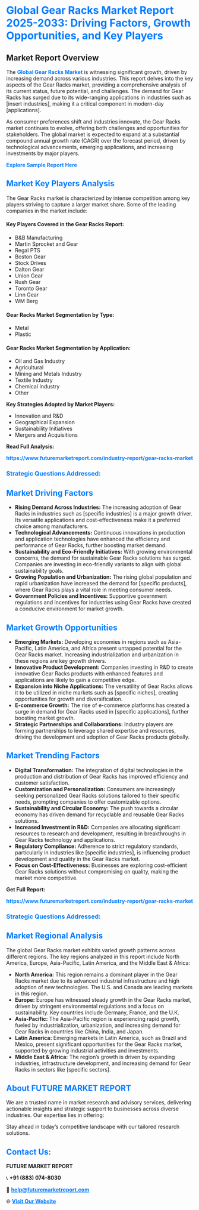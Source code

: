 <h1 style="color: #007BFF;">Global Gear Racks Market Report 2025-2033: Driving Factors, Growth Opportunities, and Key Players</h1>

<section id="overview">
<h2>Market Report Overview</h2>
<p>The <a href="https://www.futuremarketreport.com/industry-report/gear-racks-market" style="color: #007BFF; text-decoration: none;"><strong>Global Gear Racks Market</strong></a> is witnessing significant growth, driven by increasing demand across various industries. This report delves into the key aspects of the Gear Racks market, providing a comprehensive analysis of its current status, future potential, and challenges. The demand for Gear Racks has surged due to its wide-ranging applications in industries such as [insert industries], making it a critical component in modern-day [applications].</p>
<p>As consumer preferences shift and industries innovate, the Gear Racks market continues to evolve, offering both challenges and opportunities for stakeholders. The global market is expected to expand at a substantial compound annual growth rate (CAGR) over the forecast period, driven by technological advancements, emerging applications, and increasing investments by major players.</p>
</section>

<section id="overview">
<p><a href="https://www.futuremarketreport.com/request-sample/reportId=109088" style="color: #007BFF; text-decoration: none;"><strong>Explore Sample Report Here</strong></a></p>
</section>

<section id="key-players">
<h2 style="color: #007BFF;">Market Key Players Analysis</h2>
<p>The Gear Racks market is characterized by intense competition among key players striving to capture a larger market share. Some of the leading companies in the market include:</p>
<h4>Key Players Covered in the Gear Racks Report:</h4>
<ul><li>B&amp;B Manufacturing</li><li>Martin Sprocket and Gear</li><li>Regal PTS</li><li>Boston Gear</li><li>Stock Drives</li><li>Dalton Gear</li><li>Union Gear</li><li>Rush Gear</li><li>Toronto Gear</li><li>Linn Gear</li><li>WM Berg</li></ul>
<h4>Gear Racks Market Segmentation by Type:</h4>
<ul><li>Metal</li><li>Plastic</li></ul>

<h4>Gear Racks Market Segmentation by Application:</h4>
<ul><li>Oil and Gas Industry</li><li>Agricultural</li><li>Mining and Metals Industry</li><li>Textile Industry</li><li>Chemical Industry</li><li>Other</li></ul>
<p><strong>Key Strategies Adopted by Market Players:</strong></p>
<ul>
<li>Innovation and R&D</li>
<li>Geographical Expansion</li>
<li>Sustainability Initiatives</li>
<li>Mergers and Acquisitions</li>
</ul>
</section>

<section>
<p><strong>Read Full Analysis: </strong></p><a href="https://www.futuremarketreport.com/industry-report/gear-racks-market" style="color: #007BFF; text-decoration: none;"><strong>https://www.futuremarketreport.com/industry-report/gear-racks-market</strong></a>
<h3 style="color: #007BFF;">Strategic Questions Addressed:</h3>
</section>

<section id="driving-factors">
<h2 style="color: #007BFF;">Market Driving Factors</h2>
<ul>
<li><strong>Rising Demand Across Industries:</strong> The increasing adoption of Gear Racks in industries such as [specific industries] is a major growth driver. Its versatile applications and cost-effectiveness make it a preferred choice among manufacturers.</li>
<li><strong>Technological Advancements:</strong> Continuous innovations in production and application technologies have enhanced the efficiency and performance of Gear Racks, further boosting market demand.</li>
<li><strong>Sustainability and Eco-Friendly Initiatives:</strong> With growing environmental concerns, the demand for sustainable Gear Racks solutions has surged. Companies are investing in eco-friendly variants to align with global sustainability goals.</li>
<li><strong>Growing Population and Urbanization:</strong> The rising global population and rapid urbanization have increased the demand for [specific products], where Gear Racks plays a vital role in meeting consumer needs.</li>
<li><strong>Government Policies and Incentives:</strong> Supportive government regulations and incentives for industries using Gear Racks have created a conducive environment for market growth.</li>
</ul>
</section>

<section id="growth-opportunities">
<h2 style="color: #007BFF;">Market Growth Opportunities</h2>
<ul>
<li><strong>Emerging Markets:</strong> Developing economies in regions such as Asia-Pacific, Latin America, and Africa present untapped potential for the Gear Racks market. Increasing industrialization and urbanization in these regions are key growth drivers.</li>
<li><strong>Innovative Product Development:</strong> Companies investing in R&D to create innovative Gear Racks products with enhanced features and applications are likely to gain a competitive edge.</li>
<li><strong>Expansion into Niche Applications:</strong> The versatility of Gear Racks allows it to be utilized in niche markets such as [specific niches], creating opportunities for growth and diversification.</li>
<li><strong>E-commerce Growth:</strong> The rise of e-commerce platforms has created a surge in demand for Gear Racks used in [specific applications], further boosting market growth.</li>
<li><strong>Strategic Partnerships and Collaborations:</strong> Industry players are forming partnerships to leverage shared expertise and resources, driving the development and adoption of Gear Racks products globally.</li>
</ul>
</section>

<section id="trending-factors">
<h2 style="color: #007BFF;">Market Trending Factors</h2>
<ul>
<li><strong>Digital Transformation:</strong> The integration of digital technologies in the production and distribution of Gear Racks has improved efficiency and customer satisfaction.</li>
<li><strong>Customization and Personalization:</strong> Consumers are increasingly seeking personalized Gear Racks solutions tailored to their specific needs, prompting companies to offer customizable options.</li>
<li><strong>Sustainability and Circular Economy:</strong> The push towards a circular economy has driven demand for recyclable and reusable Gear Racks solutions.</li>
<li><strong>Increased Investment in R&D:</strong> Companies are allocating significant resources to research and development, resulting in breakthroughs in Gear Racks technology and applications.</li>
<li><strong>Regulatory Compliance:</strong> Adherence to strict regulatory standards, particularly in industries like [specific industries], is influencing product development and quality in the Gear Racks market.</li>
<li><strong>Focus on Cost-Effectiveness:</strong> Businesses are exploring cost-efficient Gear Racks solutions without compromising on quality, making the market more competitive.</li>
</ul>
</section>

<section>
<p><strong>Get Full Report: </strong></p><a href="https://www.futuremarketreport.com/industry-report/gear-racks-market" style="color: #007BFF; text-decoration: none;"><strong>https://www.futuremarketreport.com/industry-report/gear-racks-market</strong></a>
<h3 style="color: #007BFF;">Strategic Questions Addressed:</h3>
</section>


<section id="regional-analysis">
<h2 style="color: #007BFF;">Market Regional Analysis</h2>
<p>The global Gear Racks market exhibits varied growth patterns across different regions. The key regions analyzed in this report include North America, Europe, Asia-Pacific, Latin America, and the Middle East & Africa:</p>
<ul>
<li><strong>North America:</strong> This region remains a dominant player in the Gear Racks market due to its advanced industrial infrastructure and high adoption of new technologies. The U.S. and Canada are leading markets in this region.</li>
<li><strong>Europe:</strong> Europe has witnessed steady growth in the Gear Racks market, driven by stringent environmental regulations and a focus on sustainability. Key countries include Germany, France, and the U.K.</li>
<li><strong>Asia-Pacific:</strong> The Asia-Pacific region is experiencing rapid growth, fueled by industrialization, urbanization, and increasing demand for Gear Racks in countries like China, India, and Japan.</li>
<li><strong>Latin America:</strong> Emerging markets in Latin America, such as Brazil and Mexico, present significant opportunities for the Gear Racks market, supported by growing industrial activities and investments.</li>
<li><strong>Middle East & Africa:</strong> The region’s growth is driven by expanding industries, infrastructure development, and increasing demand for Gear Racks in sectors like [specific sectors].</li>
</ul>
</section>

<footer>
<h2 style="color: #007BFF;">About FUTURE MARKET REPORT</h2>
<p>We are a trusted name in market research and advisory services, delivering actionable insights and strategic support to businesses across diverse industries. Our expertise lies in offering:</p>

<p>Stay ahead in today’s competitive landscape with our tailored research solutions.</p>

<h2 style="color: #007BFF;">Contact Us:</h2>
<p><strong>FUTURE MARKET REPORT</strong></p>
<p>📞 <strong>+91 (883) 074-8030</strong></p>
<p>📧 <strong><a href="mailto:help@futuremarketreport.com" style="color: #007BFF;">help@futuremarketreport.com</a></strong></p>
<p>🌐 <strong><a href="https://www.futuremarketreport.com/" style="color: #007BFF;">Visit Our Website</a></strong></p>
</footer>